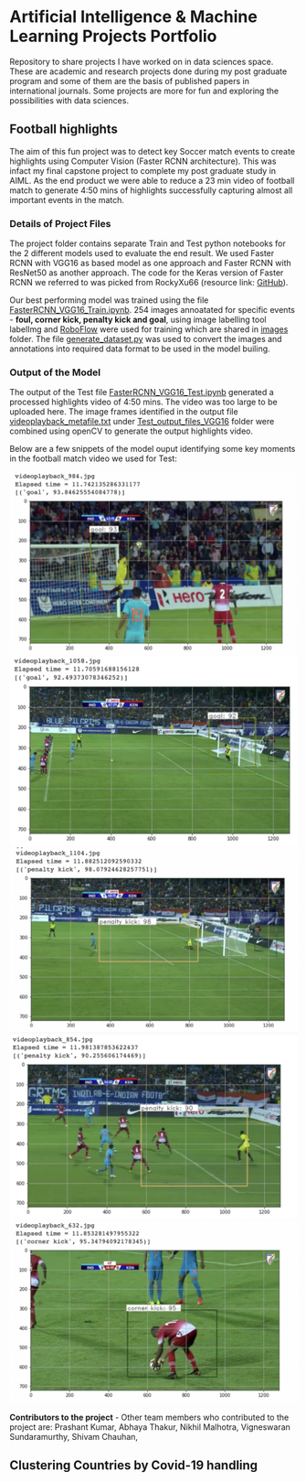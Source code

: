 # Artificial Intelligence & Machine Learning Projects Portfolio
Repository to share projects I have worked on in data sciences space. These are academic and research projects done during my post graduate program and some of them are the basis of published papers in international journals. Some projects are more for fun and exploring the possibilities with data sciences.

## Football highlights
The aim of this fun project was to detect key Soccer match events to create highlights using Computer Vision (Faster RCNN architecture). This was infact my final capstone project to complete my post graduate study in AIML. As the end product we were able to reduce a 23 min video of football match to generate 4:50 mins of highlights successfully capturing almost all important events in the match.

### Details of Project Files
The project folder contains separate Train and Test python notebooks for the 2 different models used to evaluate the end result. We used Faster RCNN with VGG16 as based model as one approach and Faster RCNN with ResNet50 as another approach. The code for the Keras version of Faster RCNN we referred to was picked from RockyXu66 (resource link: [GitHub](https://github.com/RockyXu66/Faster_RCNN_for_Open_Images_Dataset_Keras)). 

Our best performing model was trained using the file [FasterRCNN_VGG16_Train.ipynb](FasterRCNN_VGG16_Train.ipynb). 254 images annoatated for specific events - **foul, corner kick, penalty kick and goal**, using image labelling tool labelImg and [RoboFlow](https://app.roboflow.com/) were used for training which are shared in [images](images) folder. The file [generate_dataset.py](generate_dataset.py) was used to convert the images and annotations into required data format to be used in the model builing.

### Output of the Model
The output of the Test file [FasterRCNN_VGG16_Test.ipynb](FasterRCNN_VGG16_Test.ipynb) generated a processed highlights video of 4:50 mins. The video was too large to be uploaded here. The image frames identified in the output file [videoplayback_metafile.txt](videoplayback_metafile.txt) under [Test_output_files_VGG16](Test_output_files_VGG16) folder were combined using openCV to generate the output highlights video. 

Below are a few snippets of the model ouput identifying some key moments in the football match video we used for Test:

<picture>
<img alt="Output Goal Image 1" src="/Football_Highlights/Test_output_files_VGG16/Model_Output_test_Goal1.png">
</picture>

<picture>
<img alt="Output Goal Image 2" src="/Football_Highlights/Test_output_files_VGG16/Model_Output_test_Goal2.png">
</picture>

<picture>
<img alt="Output Penalty Kick Image 1" src="/Football_Highlights/Test_output_files_VGG16/Model_Output_test_PenaltyKick1.png">
</picture>

<picture>
<img alt="Output Penalty Kick Image 2" src="/Football_Highlights/Test_output_files_VGG16/Model_Output_test_PenaltyKick2.png">
</picture>

<picture>
<img alt="Output Corner Kick Image2" src="/Football_Highlights/Test_output_files_VGG16/Model_Output_test_CornerKick.png">
</picture>

**Contributors to the project** - Other team members who contributed to the project are: Prashant Kumar, Abhaya Thakur, Nikhil Malhotra, Vigneswaran Sundaramurthy, Shivam Chauhan, 


## Clustering Countries by Covid-19 handling
<!-- Clustering Countries by Covid-19 handling -->
